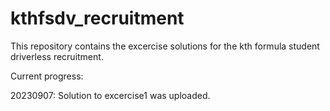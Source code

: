 # kthfsdv_recruitment
This repository contains the excercise solutions for the kth formula student driverless recruitment.

Current progress:

20230907: Solution to excercise1 was uploaded.

